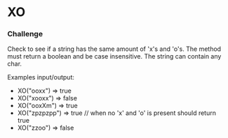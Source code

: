 # XO

### Challenge

Check to see if a string has the same amount of 'x's and 'o's. 
The method must return a boolean and be case insensitive. 
The string can contain any char.

Examples input/output:

* XO("ooxx") => true
* XO("xooxx") => false
* XO("ooxXm") => true
* XO("zpzpzpp") => true // when no 'x' and 'o' is present should return true
* XO("zzoo") => false